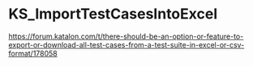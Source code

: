 # KS_ImportTestCasesIntoExcel
https://forum.katalon.com/t/there-should-be-an-option-or-feature-to-export-or-download-all-test-cases-from-a-test-suite-in-excel-or-csv-format/178058
